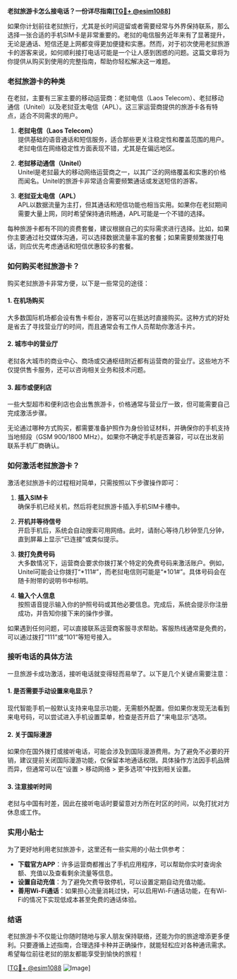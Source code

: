 **老挝旅游卡怎么接电话？一份详尽指南[[TG💪+ @esim1088](https://t.me/s/esim1088)]**

如果你计划前往老挝旅行，尤其是长时间逗留或者需要经常与外界保持联系，那么选择一张合适的手机SIM卡是非常重要的。老挝的电信服务近年来有了显著提升，无论是通话、短信还是上网都变得更加便捷和实惠。然而，对于初次使用老挝旅游卡的游客来说，如何顺利接打电话可能是一个让人感到困惑的问题。这篇文章将为你提供从购买到使用的完整指南，帮助你轻松解决这一难题。

### 老挝旅游卡的种类

在老挝，主要有三家主要的移动运营商：老挝电信（Laos Telecom）、老挝移动通信（Unitel）以及老挝亚太电信（APL）。这三家运营商提供的旅游卡各有特点，适合不同需求的用户。

1. **老挝电信（Laos Telecom）**  
   提供基础的语音通话和短信服务，适合那些更关注稳定性和覆盖范围的用户。老挝电信在网络稳定性方面表现不错，尤其是在偏远地区。

2. **老挝移动通信（Unitel）**  
   Unitel是老挝最大的移动网络运营商之一，以其广泛的网络覆盖和实惠的价格而闻名。Unitel的旅游卡非常适合需要频繁通话或发送短信的游客。

3. **老挝亚太电信（APL）**  
   APL以数据流量为主打，但其通话和短信功能也相当实用。如果你在老挝期间需要大量上网，同时希望保持通讯畅通，APL可能是一个不错的选择。

每种旅游卡都有不同的资费套餐，建议根据自己的实际需求进行选择。比如，如果你主要通过社交媒体沟通，可以选择数据流量丰富的套餐；如果需要频繁拨打电话，则应优先考虑通话和短信优惠较多的套餐。

### 如何购买老挝旅游卡？

购买老挝旅游卡非常方便，以下是一些常见的途径：

#### 1. 在机场购买
大多数国际机场都会设有售卡柜台，游客可以在抵达时直接购买。这种方式的好处是省去了寻找营业厅的时间，而且通常会有工作人员帮助你激活卡片。

#### 2. 城市中的营业厅
老挝各大城市的商业中心、商场或交通枢纽附近都有运营商的营业厅。这些地方不仅提供售卡服务，还可以咨询相关业务和技术问题。

#### 3. 超市或便利店
一些大型超市和便利店也会出售旅游卡，价格通常与营业厅一致，但可能需要自己完成激活步骤。

无论通过哪种方式购买，都需要准备护照作为身份验证材料，并确保你的手机支持当地频段（GSM 900/1800 MHz）。如果你不确定手机是否兼容，可以在出发前联系手机厂商确认。

### 如何激活老挝旅游卡？

激活老挝旅游卡的过程相对简单，只需按照以下步骤操作即可：

1. **插入SIM卡**  
   确保手机已经关机，然后将老挝旅游卡插入手机SIM卡槽中。

2. **开机并等待信号**  
   开启手机后，系统会自动搜索可用网络。此时，请耐心等待几秒钟至几分钟，直到屏幕上显示“已连接”或类似提示。

3. **拨打免费号码**  
   大多数情况下，运营商会要求你拨打某个特定的免费号码来激活账户。例如，Unitel可能会让你拨打“*111#”，而老挝电信则可能是“*101#”。具体号码会在随卡附带的说明书中标明。

4. **输入个人信息**  
   按照语音提示输入你的护照号码或其他必要信息。完成后，系统会提示你注册成功，并告知你接下来的操作步骤。

如果遇到任何问题，可以直接联系运营商客服寻求帮助。客服热线通常是免费的，可以通过拨打“111”或“101”等短号接入。

### 接听电话的具体方法

一旦旅游卡成功激活，接听电话就变得轻而易举了。以下是几个关键点需要注意：

#### 1. 是否需要手动设置来电显示？
现代智能手机一般默认支持来电显示功能，无需额外配置。但如果你发现无法看到来电号码，可以尝试进入手机设置菜单，检查是否开启了“来电显示”选项。

#### 2. 关于国际漫游
如果你在国外拨打或接听电话，可能会涉及到国际漫游费用。为了避免不必要的开销，建议提前关闭国际漫游功能，仅保留本地通话权限。具体操作方法因手机品牌而异，但通常可以在“设置 > 移动网络 > 更多选项”中找到相关设置。

#### 3. 注意接听时间
老挝与中国有时差，因此在接听电话时要留意对方所在时区的时间，以免打扰对方休息或工作。

### 实用小贴士

为了更好地利用老挝旅游卡，这里还有一些实用的小贴士供参考：

- **下载官方APP**：许多运营商都推出了手机应用程序，可以帮助你实时查询余额、充值以及查看剩余流量等信息。
- **设置自动充值**：为了避免欠费导致停机，可以设置定期自动充值功能。
- **善用Wi-Fi通话**：如果担心流量消耗过快，可以启用Wi-Fi通话功能，在有Wi-Fi的情况下实现低成本甚至免费的通话体验。

### 结语

老挝旅游卡不仅能让你随时随地与家人朋友保持联络，还能为你的旅途增添更多便利。只要遵循上述指南，合理选择卡种并正确操作，就能轻松应对各种通讯需求。希望每位前往老挝的朋友都能享受到愉快的旅程！

[[TG💪+ @esim1088](https://t.me/s/esim1088) ![Image](https://i.postimg.cc/4NQfJmqS/Snipaste-2025-05-13-00-14-12.png)]